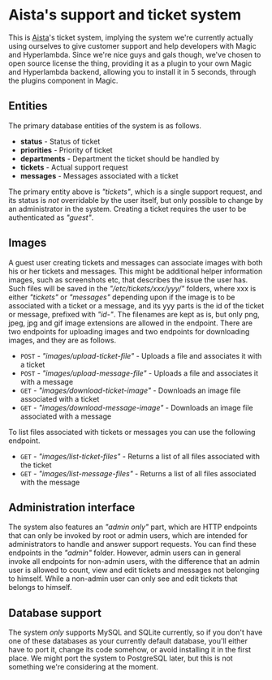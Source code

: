 # Aista's support and ticket system

This is [Aista](https://aista.com)'s ticket system, implying the system we're currently
actually using ourselves to give customer support and help developers with Magic and Hyperlambda.
Since we're nice guys and gals though, we've chosen to open source license the thing,
providing it as a plugin to your own Magic and Hyperlambda backend, allowing you to install it
in 5 seconds, through the plugins component in Magic.

## Entities

The primary database entities of the system is as follows.

* __status__ - Status of ticket
* __priorities__ - Priority of ticket
* __departments__ - Department the ticket should be handled by
* __tickets__ - Actual support request
* __messages__ - Messages associated with a ticket

The primary entity above is _"tickets"_, which is a single support request, and its status
is _not_ overridable by the user itself, but only possible to change by an administrator
in the system. Creating a ticket requires the user to be authenticated as _"guest"_.

## Images

A guest user creating tickets and messages can associate images with both his or her tickets and
messages. This might be additional helper information images, such as screenshots etc, that
describes the issue the user has. Such files will be saved in the _"/etc/tickets/xxx/yyy/"_ folders,
where xxx is either _"tickets"_ or _"messages"_ depending upon if the image is to be associated
with a ticket or a message, and its yyy parts is the id of the ticket or message, prefixed with
_"id-"_. The filenames are kept as is, but only png, jpeg, jpg and gif image extensions are
allowed in the endpoint. There are two endpoints for uploading images and two endpoints for
downloading images, and they are as follows.

* `POST` - _"images/upload-ticket-file"_ - Uploads a file and associates it with a ticket
* `POST` - _"images/upload-message-file"_ - Uploads a file and associates it with a message
* `GET` - _"images/download-ticket-image"_ - Downloads an image file associated with a ticket
* `GET` - _"images/download-message-image"_ - Downloads an image file associated with a message

To list files associated with tickets or messages you can use the following endpoint.

* `GET` - _"images/list-ticket-files"_ - Returns a list of all files associated with the ticket
* `GET` - _"images/list-message-files"_ - Returns a list of all files associated with the message

## Administration interface

The system also features an _"admin only"_ part, which are HTTP endpoints that can only
be invoked by root or admin users, which are intended for administrators to handle and answer
support requests. You can find these endpoints in the _"admin"_ folder. However, admin users
can in general invoke all endpoints for non-admin users, with the difference that an admin
user is allowed to count, view and edit tickets and messages not belonging to himself. While
a non-admin user can only see and edit tickets that belongs to himself.

## Database support

The system _only_ supports MySQL and SQLite currently, so if you don't have one of these databases
as your currently default database, you'll either have to port it, change its code somehow, or avoid
installing it in the first place. We might port the system to PostgreSQL later, but this is not
something we're considering at the moment.
